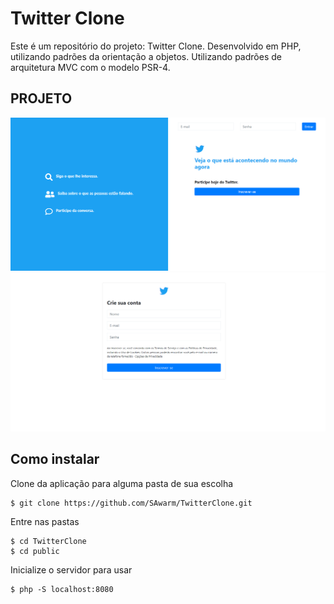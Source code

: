 # Twitter Clone
Este é um repositório do projeto: Twitter Clone. Desenvolvido em PHP, utilizando padrões da orientação a objetos.
Utilizando padrões de arquitetura MVC com o modelo PSR-4. 

## PROJETO

<img src="./screenshots/login.png">
<br>
<img src="./screenshots/register.png">

## Como instalar

Clone da aplicação para alguma pasta de sua escolha

```
$ git clone https://github.com/SAwarm/TwitterClone.git
```

Entre nas pastas

```
$ cd TwitterClone
$ cd public
```

Inicialize o servidor para usar

```
$ php -S localhost:8080
```